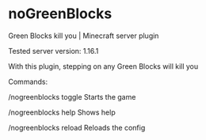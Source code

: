 # noGreenBlocks
Green Blocks kill you | Minecraft server plugin

Tested server version: 1.16.1

With this plugin, stepping on any Green Blocks will kill you

Commands:

/nogreenblocks toggle     Starts the game

/nogreenblocks help     Shows help

/nogreenblocks reload     Reloads the config
